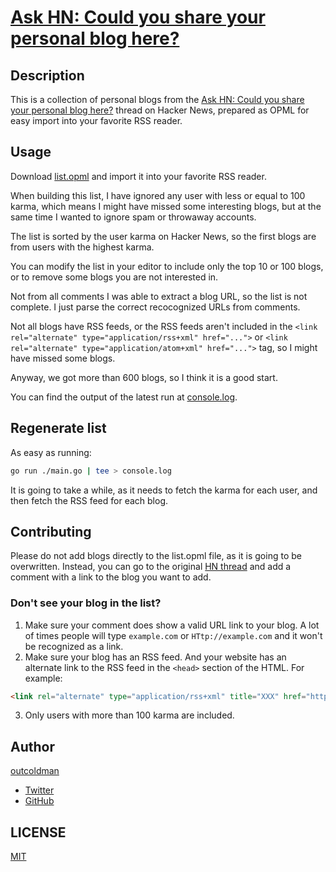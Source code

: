 # [Ask HN: Could you share your personal blog here?](https://news.ycombinator.com/item?id=36575081)

## Description

This is a collection of personal blogs from the [Ask HN: Could you share your personal blog here?](https://news.ycombinator.com/item?id=36575081) 
thread on Hacker News, prepared as OPML for easy import into your favorite RSS reader.

## Usage

Download [list.opml](https://raw.githubusercontent.com/outcoldman/hackernews-personal-blogs/master/list.opml) and import it into your favorite RSS reader.

When building this list, I have ignored any user with less or equal to 100 karma, which means I might have missed some
interesting blogs, but at the same time I wanted to ignore spam or throwaway accounts.

The list is sorted by the user karma on Hacker News, so the first blogs are from users with the highest karma.

You can modify the list in your editor to include only the top 10 or 100 blogs, or to remove some blogs you are not interested in.

Not from all comments I was able to extract a blog URL, so the list is not complete. I just parse the correct recocognized URLs
from comments.

Not all blogs have RSS feeds, or the RSS feeds aren't included in the `<link rel="alternate" type="application/rss+xml" href="...">`
or `<link rel="alternate" type="application/atom+xml" href="...">` tag, so I might have missed some blogs.

Anyway, we got more than 600 blogs, so I think it is a good start.

You can find the output of the latest run at [console.log](console.log).

## Regenerate list

As easy as running:

```bash
go run ./main.go | tee > console.log
```

It is going to take a while, as it needs to fetch the karma for each user, and then fetch the RSS feed for each blog.

## Contributing

Please do not add blogs directly to the list.opml file, as it is going to be overwritten.
Instead, you can go to the original [HN thread](https://news.ycombinator.com/item?id=36575081) and add a comment with a link to the blog you want to add.

### Don't see your blog in the list?

1. Make sure your comment does show a valid URL link to your blog. A lot of times people will type `example.com` or `HTtp://example.com` and it won't be recognized as a link.
2. Make sure your blog has an RSS feed. And your website has an alternate link to the RSS feed in the `<head>` section of the HTML. For example:

```html
<link rel="alternate" type="application/rss+xml" title="XXX" href="https://example.com/rss.xml">
```

3. Only users with more than 100 karma are included.


## Author

[outcoldman](https://www.outcoldman.com)

- [Twitter](https://twitter.com/outcoldman)
- [GitHub](https://github.com/outcoldman)

## LICENSE

[MIT](LICENSE)


